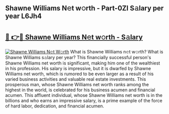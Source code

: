 ## Shawne Williams N𝚎t w𝚘rth - Part-0ZI S𝚊lary per year L6Jh4

# <h2><a href="http://gc3b7f.nevu.top/?p=Shawne+Williams">🔗 👉🔴 Shawne Williams N𝚎t w𝚘rth - S𝚊lary</a></h2>

[![Shawne Williams N𝚎t W𝚘rth](https://i.imgur.com/Oavwk0R.jpeg)](http://gc3b7f.nevu.top/?p=Shawne+Williams)
What is Shawne Williams n𝚎t w𝚘rth? What is Shawne Williams s𝚊lary per year?
This financially successful person's Shawne Williams net worth is significant, making him one of the wealthiest in his profession. His salary is impressive, but it is dwarfed by Shawne Williams net worth, which is rumored to be even larger as a result of his varied business activities and valuable real estate investments. This prosperous man, whose Shawne Williams net worth ranks among the highest in the world, is celebrated for his business acumen and financial acumen. This affluent individual, whose Shawne Williams net worth is in the billions and who earns an impressive salary, is a prime example of the force of hard labor, dedication, and financial acumen.
